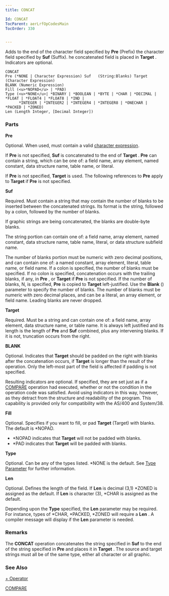 ```yaml
---
title: CONCAT

Id: CONCAT
TocParent: aerLrfOpCodesMain
TocOrder: 330


---
```


Adds to the end of the character field specified by **Pre** (Prefix) the character field specified by **Suf** (Suffix). he concatenated field is placed in **Target** . Indicators are optional. 

```
CONCAT 
Pre (*NONE | Character Expression) Suf   (String:Blanks) Target (Character Expression)
BLANK (Numeric Expression)
Fill (<u>*NOPAD</u> | *PAD)
Type (<u>*NONE</u>| *BINARY | *BOOLEAN | *BYTE | *CHAR | *DECIMAL | *FLOAT | *FLOAT4 | *FLOAT8 | *IND |
      *INTEGER | *INTEGER2 | *INTEGER4 | *INTEGER8 | *ONECHAR | *PACKED | *ZONED)
Len (Length Integer, [Decimal Integer])
```

### Parts

**Pre** 

Optional. When used, must contain a valid [character expression](Character_Expression.html). 

If **Pre** is not specified, **Suf** is concatenated to the end of **Target** . **Pre** can contain a string, which can be one of: a field name, array element, named constant, data structure name, table name, or literal. 

If **Pre** is not specified, **Target** is used. The following references to **Pre** apply to **Target** if **Pre** is not specified.


**Suf** 

Required. Must contain a string that may contain the number of blanks to be inserted between the concatenated strings. Its format is the string, followed by a colon, followed by the number of blanks. 

If graphic strings are being concatenated, the blanks are double-byte blanks. 

The string portion can contain one of: a field name, array element, named constant, data structure name, table name, literal, or data structure subfield name. 

The number of blanks portion must be numeric with zero decimal positions, and can contain one of: a named constant, array element, literal, table name, or field name. If a colon is specified, the number of blanks must be specified. If no colon is specified, concatenation occurs with the trailing blanks, if any, in **Pre** , or **Target** if **Pre** is not specified. If the number of blanks, N, is specified, **Pre** is copied to **Target** left-justified. Use the **Blank** () parameter to specify the number of blanks. The number of blanks must be numeric with zero decimal places, and can be a literal, an array element, or field name. Leading blanks are never dropped.


**Target** 

Required. Must be a string and can contain one of: a field name, array element, data structure name, or table name. It is always left justified and its length is the length of **Pre** and **Suf** combined, plus any intervening blanks. If it is not, truncation occurs from the right.


**BLANK** 

Optional. Indicates that **Target** should be padded on the right with blanks after the concatenation occurs, if **Target** is longer than the result of the operation. Only the left-most part of the field is affected if padding is not specified. 

Resulting indicators are optional. If specified, they are set just as if a [COMPARE](COMPARE.html) operation had executed, whether or not the condition in the operation code was satisfied. Avoid using indicators in this way, however, as they detract from the structure and readability of the program. This capability is provided only for compatibility with the AS/400 and System/38.


**Fill** 

Optional. Specifies if you want to fill, or pad **Target** (Target) with blanks. The default is *NOPAD. 

- *NOPAD indicates that **Target** will not be padded with blanks.
- *PAD indicates that **Target** will be padded with blanks.


**Type** 

Optional. Can be any of the types listed. *NONE is the default. See [Type Parameter](Type_Parameter.html) for further information.


**Len** 

Optional. Defines the length of the field. If **Len** is decimal (3,1) *ZONED is assigned as the default. If **Len** is character (3), *CHAR is assigned as the default. 

Depending upon the **Type** specified, the **Len** parameter may be required. For instance, types of *CHAR, *PACKED, *ZONED will require a **Len** . A compiler message will display if the **Len** parameter is needed.


### Remarks
The **CONCAT** operation concatenates the string specified in **Suf** to the end of the string specified in **Pre** and places it in **Target** . The source and target strings must all be of the same type, either all character or all graphic. 

### See Also
[+ Operator](Plus_Operator.html)

[COMPARE](COMPARE.html) 
